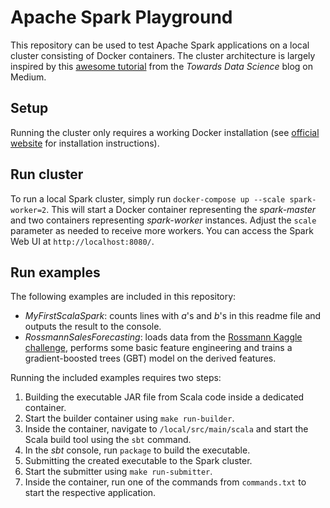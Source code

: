 # Apache Spark Playground

This repository can be used to test Apache Spark applications on a local cluster
consisting of Docker containers. The cluster architecture is largely inspired
by this [awesome tutorial](https://towardsdatascience.com/a-journey-into-big-data-with-apache-spark-part-2-4511aa19a900)
from the _Towards Data Science_ blog on Medium.

## Setup

Running the cluster only requires a working Docker installation (see [official website](https://docs.docker.com/install/) for installation instructions).

## Run cluster

To run a local Spark cluster, simply run `docker-compose up --scale spark-worker=2`.
This will start a Docker container representing the _spark-master_ and two containers
representing _spark-worker_ instances. Adjust the `scale` parameter as needed to
receive more workers. You can access the Spark Web UI at `http://localhost:8080/`.

## Run examples

The following examples are included in this repository:
- _MyFirstScalaSpark_: counts lines with _a_'s and _b_'s in this readme file and outputs the result to the console.
- _RossmannSalesForecasting_: loads data from the [Rossmann Kaggle challenge](https://www.kaggle.com/c/rossmann-store-sales),
performs some basic feature engineering and trains a gradient-boosted trees (GBT) model
on the derived features.

Running the included examples requires two steps:
1. Building the executable JAR file from Scala code inside a dedicated container.
  1. Start the builder container using `make run-builder`.
  2. Inside the container, navigate to `/local/src/main/scala` and start the Scala build tool using the `sbt` command. 
  3. In the _sbt_ console, run `package` to build the executable.
2. Submitting the created executable to the Spark cluster.
  1. Start the submitter using `make run-submitter`.
  2. Inside the container, run one of the commands from `commands.txt` to start
  the respective application.

